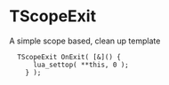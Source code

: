 # TScopeExit
A simple scope based, clean up template

```
  TScopeExit OnExit( [&]() {
	  lua_settop( **this, 0 );
	} );
```

